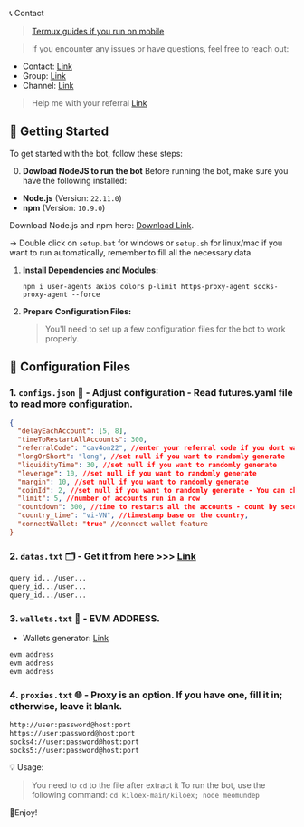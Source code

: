 📞 Contact

> [Termux guides if you run on mobile](https://github.com/MeoMunDep/Guides-for-using-my-script-on-termux.)


> If you encounter any issues or have questions, feel free to reach out:

- Contact: [Link](t.me/MeoMunDep)
- Group: [Link](t.me/KeoAirDropFreeNe)
- Channel: [Link](t.me/KeoAirDropFreeNee)

> Help me with your referral [Link](https://t.me/KiloExTradeBot/mini?startapp=from-kiloextrade_rcode-54lgbuih)

## 🚀 Getting Started

To get started with the bot, follow these steps:

0. **Dowload NodeJS to run the bot**
Before running the bot, make sure you have the following installed:


- **Node.js** (Version: `22.11.0`)
- **npm** (Version: `10.9.0`)

Download Node.js and npm here: [Download Link](https://t.me/KeoAirDropFreeNe/257/1462).

-> Double click on `setup.bat` for windows or `setup.sh` for linux/mac if you want to run automatically, remember to fill all the necessary data.

1. **Install Dependencies and Modules:**

   ```
   npm i user-agents axios colors p-limit https-proxy-agent socks-proxy-agent --force
   ```

2. **Prepare Configuration Files:**

   > You'll need to set up a few configuration files for the bot to work properly.

## 📁 Configuration Files

### 1. `configs.json` 📜 - Adjust configuration - Read futures.yaml file to read more configuration.

```json
{
  "delayEachAccount": [5, 8],
  "timeToRestartAllAccounts": 300,
  "referralCode": "cav4on22", //enter your referral code if you dont want to help me
  "longOrShort": "long", //set null if you want to randomly generate
  "liquidityTime": 30, //set null if you want to randomly generate
  "leverage": 10, //set null if you want to randomly generate
  "margin": 10, //set null if you want to randomly generate
  "coinId": 2, //set null if you want to randomly generate - You can choose value from coins.json for each coin
  "limit": 5, //number of accounts run in a row
  "countdown": 300, //time to restarts all the accounts - count by seconds
  "country_time": "vi-VN", //timestamp base on the country,
  "connectWallet: "true" //connect wallet feature
}
```

### 2. `datas.txt` 🗂️ - Get it from here >>> [Link](https://t.me/KeoAirDropFreeNe/257/6879)

```txt
query_id.../user...
query_id.../user...
query_id.../user...
```

### 3. `wallets.txt` 💼 - EVM ADDRESS.

- Wallets generator: [Link](https://github.com/MeoMunDep/Automatic-Ultimate-Create-Wallets-for-Airdrop)


```txt - wallet address
evm address
evm address
evm address
```

### 4. `proxies.txt` 🌐 - Proxy is an option. If you have one, fill it in; otherwise, leave it blank.

```txt
http://user:password@host:port
https://user:password@host:port
socks4://user:password@host:port
socks5://user:password@host:port
```

💡 Usage:

> You need to `cd` to the file after extract it
> To run the bot, use the following command: `cd kiloex-main/kiloex; node meomundep`

🎇Enjoy!
